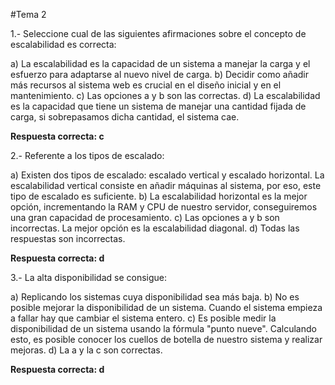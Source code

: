 #Tema 2

1.- Seleccione cual de las siguientes afirmaciones sobre el concepto de escalabilidad
es correcta:
 
a) La escalabilidad es la capacidad de un sistema a manejar la carga y el esfuerzo para 
adaptarse al nuevo nivel de carga.
b) Decidir como añadir más recursos al sistema web es crucial en el diseño inicial y en el 
mantenimiento.
c) Las opciones a y b son las correctas.
d) La escalabilidad es la capacidad que tiene un sistema de manejar una cantidad fijada
de carga, si sobrepasamos dicha cantidad, el sistema cae.

**Respuesta correcta: c**


2.- Referente a los tipos de escalado:

a) Existen dos tipos de escalado: escalado vertical y escalado horizontal. La escalabilidad vertical
consiste en añadir máquinas al sistema, por eso, este tipo de escalado es suficiente.
b) La escalabilidad horizontal es la mejor opción, incrementando la RAM y CPU de nuestro servidor, 
conseguiremos una gran capacidad de procesamiento.
c) Las opciones a y b son incorrectas. La mejor opción es la escalabilidad diagonal.
d) Todas las respuestas son incorrectas.

**Respuesta correcta: d**


3.- La alta disponibilidad se consigue:

a) Replicando los sistemas cuya disponibilidad sea más baja.
b) No es posible mejorar la disponibilidad de un sistema. Cuando el sistema empieza a fallar hay
que cambiar el sistema entero.
c) Es posible medir la disponibilidad de un sistema usando la fórmula "punto nueve". Calculando esto, 
es posible conocer los cuellos de botella de nuestro sistema y realizar mejoras.
d) La a y la c son correctas. 

**Respuesta correcta: d**
